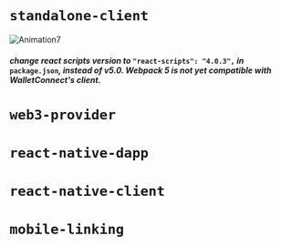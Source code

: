 # `standalone-client`
![Animation7](https://user-images.githubusercontent.com/52806204/170601029-e46a49b4-ff73-45ab-8693-c1c522fe82bc.gif)
#### *change react scripts version to* `"react-scripts": "4.0.3",` *in* `package.json`*, instead of v5.0. Webpack 5 is not yet compatible with WalletConnect's client.*

# `web3-provider`

# `react-native-dapp`

# `react-native-client`

# `mobile-linking`
